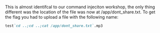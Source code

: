 This is almost identifcal to our command injeciton workshop, the only thing different was the location of the file was now at /app/dont_share.txt.
To get the flag you had to upload a file with the following name: 
```md
test`cd ..;cd ..;cat /app/dont_share.txt`.mp3
```